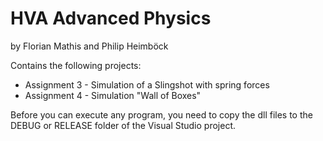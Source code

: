 HVA Advanced Physics
===========
by Florian Mathis and Philip Heimböck

Contains the following projects:
* Assignment 3 - Simulation of a Slingshot with spring forces
* Assignment 4 - Simulation "Wall of Boxes"


Before you can execute any program, you need to copy the dll files to the DEBUG or RELEASE folder of the Visual Studio project.

